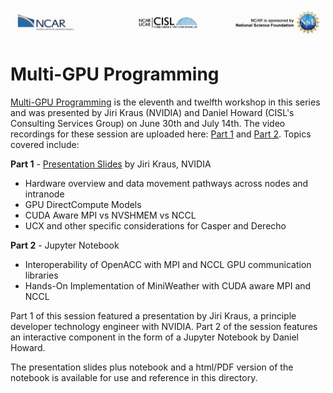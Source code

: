 ![NCAR UCAR Logo](../NCAR_CISL_NSF_banner.jpeg)
# Multi-GPU Programming

[Multi-GPU Programming](Multi-GPU_Programming_for_Earth_Scientists_Jiri_Kraus_NVIDIA.pdf) is the eleventh and twelfth workshop in this series and was presented by Jiri Kraus (NVIDIA) and Daniel Howard (CISL's Consulting Services Group) on June 30th and July 14th. The video recordings for these session are uploaded here: [Part 1](https://youtu.be/U7e7R-3pdpk) and [Part 2](). Topics covered include:

__Part 1__ - [Presentation Slides](Multi-GPU_Programming_for_Earth_Scientists_Jiri_Kraus_NVIDIA.pdf) by Jiri Kraus, NVIDIA
* Hardware overview and data movement pathways across nodes and intranode
* GPU DirectCompute Models
* CUDA Aware MPI vs NVSHMEM vs NCCL
* UCX and other specific considerations for Casper and Derecho

__Part 2__ - Jupyter Notebook
* Interoperability of OpenACC with MPI and NCCL GPU communication libraries
* Hands-On Implementation of MiniWeather with CUDA aware MPI and NCCL
    
Part 1 of this session featured a presentation by Jiri Kraus, a principle developer technology engineer with NVIDIA. Part 2 of the session features an interactive component in the form of a Jupyter Notebook by Daniel Howard.

The presentation slides plus notebook and a html/PDF version of the notebook is available for use and reference in this directory.